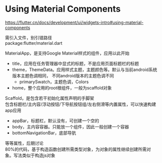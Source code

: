 # Using Material Components
https://flutter.cn/docs/development/ui/widgets-intro#using-material-components

需引入文件，别引错路径  
package:flutter/material.dart

MaterialApp，是支持Google Material样式的组件，应用以此开始
- title，应用在任务管理器中显式的标题，不是应用页面标题栏的标题
- theme，ThemeData。应用样式主题，主题颜色等。默认与当前android系统版本主题色调相同，
不同android版本的主题色调不同
  - primarySwatch，主题色调，Colors
- home，整个应用的root根组件，一般为scaffold对象

Scaffold，是包含若干初始化属性声明的手脚架  
包含标题栏/主内容/浮动按钮/下导航按钮组/左右侧滑等内置属性，可以快速构建app应用
- appBar，标题栏，默认没有，可创建一个空的
- body，主内容容器。只能放一个组件，因此一般创建一个容器
- bottomNavigationBar，底部导肮

等等属性，后期讨论  
80%的代码，基于构造函数创建所需类型对象，为对象的属性继续创建所需对象。写法类似于构造js对象
